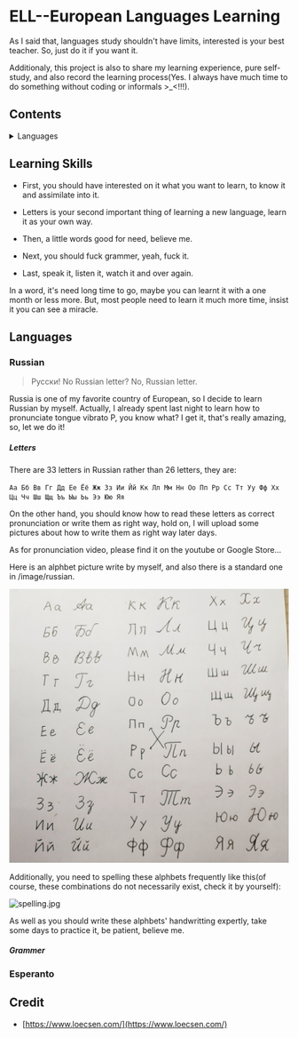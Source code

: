 # ELL--European Languages Learning

As I said that, languages study shouldn't have limits, interested is your best teacher. So, just do it if you want it.

Additionaly, this project is also to share my learning experience, pure self-study, and also record the learning process(Yes. I always have much time to do something without coding or informals >_<!!!).



## Contents

<details>
<summary>Languages</summary>

* [Learning Skills](#learnig-skills)
* [Languages](#Languages)
    * [Russian](#Russian)
        * [Letters](#Letters)
        * [Grammer](#Grammer)
    * [Esperanto](#Esperanto)
    * [French](#French)
    * [Spanish](#Spanish)
    * [](#)
    * [](#)
* [Credit](#Credit)

</details>

## Learning Skills

- First, you should have interested on it what you want to learn, to know it and assimilate into it.

- Letters is your second important thing of learning a new language, learn it as your own way.

- Then, a little words good for need, believe me.

- Next, you should fuck grammer, yeah, fuck it.

- Last, speak it, listen it, watch it and over again.

In a word, it's need long time to go, maybe you can learnt it with a one month or less more. But, most people need to learn it much more time, insist it you can see a miracle.


## Languages

### Russian

> Pусски! No Russian letter? No, Russian letter.

Russia is one of my favorite country of European, so I decide to learn Russian by myself. Actually, I already spent last night to learn how to pronunciate tongue vibrato P, you know what? I get it, that's really amazing, so, let we do it!

##### Letters

There are 33 letters in Russian rather than 26 letters, they are:

`Аа Бб Вв Гг Дд Ее Ёё Жж Зз Ии Йй Кк Лл Мм Нн Оо Пп Рр Сс Тт Уу Фф Хх Цц Чч Шш Щщ Ъъ Ыы Ьь Ээ Юю Яя`

On the other hand, you should know how to read these letters as correct pronunciation or write them as right way, hold on, I will upload some pictures about how to write them as right way later days. 

As for pronunciation video, please find it on the youtube or Google Store...

Here is an alphbet picture write by myself, and also there is a standard one in /image/russian.

![hand.jpg](https://github.com/i0Ek3/ELL/blob/master/images/russian/hand.jpg)

Additionally, you need to spelling these alphbets frequently like this(of course, these combinations do not necessarily exist, check it by yourself):

![spelling.jpg](https://github.com/i0Ek3/ELL/blob/master/images/russian/spelling.jpg)

As well as you should write these alphbets' handwritting expertly, take some days to practice it, be patient, believe me.


##### Grammer



### Esperanto


## Credit

- [https://www.loecsen.com/](https://www.loecsen.com/) 




